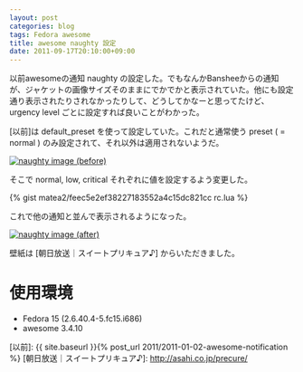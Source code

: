 ```yaml
---
layout: post
categories: blog
tags: Fedora awesome
title: awesome naughty 設定
date: 2011-09-17T20:10:00+09:00
---
```



以前awesomeの通知 naughty の設定した。でもなんかBansheeからの通知が、ジャケットの画像サイズそのままにでかでかと表示されていた。他にも設定通り表示されたりされなかったりして、どうしてかなーと思ってたけど、 urgency level ごとに設定すれば良いことがわかった。

<!-- more -->

[以前]は default\_preset を使って設定していた。これだと通常使う preset ( = normal ) のみ設定されて、それ以外は適用されないようだ。

[![naughty image (before)]][naughty image (before) link]


そこで normal, low, critical それぞれに値を設定するよう変更した。

{% gist matea2/feec5e2ef38227183552a4c15dc821cc rc.lua %}


これで他の通知と並んで表示されるようになった。

[![naughty image (after)]][naughty image (after) link]


壁紙は [朝日放送｜スイートプリキュア♪] からいただきました。


# 使用環境

+ Fedora 15 (2.6.40.4-5.fc15.i686)
+ awesome 3.4.10



[以前]: {{ site.baseurl }}{% post_url 2011/2011-01-02-awesome-notification %}
[朝日放送｜スイートプリキュア♪]: http://asahi.co.jp/precure/

[naughty image (before)]: https://lh3.googleusercontent.com/6dEP5HPF89_FkN5-dSAs3H06QlOeekZJqoh4pVAz1FlW2yFgpn8zihjrYS5WUb0G3XR7wEiVRLPuXn_ctGiE0Dz_fvfhN5pH0-aVa76awfLSgDSKWZn94BPobhbw3DuFmYyCTk6TEA=w500
[naughty image (before) link]: https://photos.google.com/share/AF1QipPHkW4Wq-muSzhDMKVF22iE2_drKpsSs4xD2EDLnL4UnSSPaCaXvZevaL3Fqb_lLg/photo/AF1QipN8KoNiAwpqQ9rZzjum3An3i850f0N-p63UgbXH?key=MnRpMnpubElGc2RlckxZTDVtWGFMVGx3TFUwSFVR

[naughty image (after)]: https://lh3.googleusercontent.com/mCcVCJJdQKAhnmHs_JDLVRnqtjkCo5IRX0Hj0z07A1gU5plU5MyqNHLOsUVfMaFZMmxOa1ILFQB9yGwJx858Ac03RY02zqdfljFcfkTAJF9YOzk4mOBaPzrfVV91zZ41bXqN5PodWw=w500
[naughty image (after) link]: https://photos.google.com/share/AF1QipPHkW4Wq-muSzhDMKVF22iE2_drKpsSs4xD2EDLnL4UnSSPaCaXvZevaL3Fqb_lLg/photo/AF1QipOXqwc5Wf9p06YMow6AKhndROiZuCja4x62e1PM?key=MnRpMnpubElGc2RlckxZTDVtWGFMVGx3TFUwSFVR
